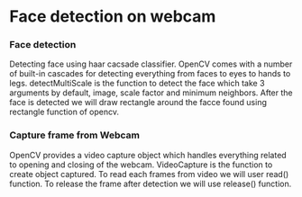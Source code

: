 

# Face detection on webcam


### Face detection
Detecting face using haar cacsade classifier. OpenCV comes with a number of built-in cascades for detecting everything from faces to eyes to hands to legs. detectMultiScale is the function to detect the face which take 3 arguments by default, image, scale factor and minimum neighbors. After the face is detected we will draw rectangle around the facce found using rectangle function of opencv.


### Capture frame from Webcam
OpenCV provides a video capture object which handles everything related to opening and closing of the webcam. VideoCapture is the function to create object captured. To read each frames from video we will user read() function. To release the frame after detection we will use release() function.


